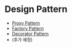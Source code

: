 # Design Pattern
- [Proxy Pattern](/proxy-pattern)
- [Factory Pattern](/factory-pattern)
- [Decorator Pattern](/decorator-pattern)
- (추가 예정)